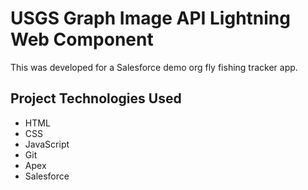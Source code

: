 # USGS Graph Image API Lightning Web Component

This was developed for a Salesforce demo org fly fishing tracker app.

## Project Technologies Used

- HTML
- CSS
- JavaScript
- Git
- Apex
- Salesforce
